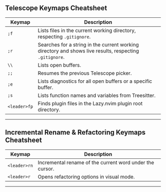 ## Telescope Keymaps Cheatsheet

| Keymap          | Description                                                                                           |
|-----------------|-------------------------------------------------------------------------------------------------------|
| `;f`            | Lists files in the current working directory, respecting `.gitignore`.                                |
| `;r`            | Searches for a string in the current working directory and shows live results, respecting `.gitignore`.|
| `\\`            | Lists open buffers.                                                                                   |
| `;;`            | Resumes the previous Telescope picker.                                                                |
| `;e`            | Lists diagnostics for all open buffers or a specific buffer.                                          |
| `;s`            | Lists function names and variables from Treesitter.                                                   |
| `<leader>fp`    | Finds plugin files in the Lazy.nvim plugin root directory.                                            |

---

## Incremental Rename & Refactoring Keymaps Cheatsheet

| Keymap           | Description                        |
|------------------|------------------------------------|
| `<leader>rn`     | Incremental rename of the current word under the cursor. |
| `<leader>r`      | Opens refactoring options in visual mode.                |

---



